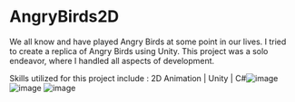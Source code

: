 # AngryBirds2D
We all know and have played Angry Birds at some point in our lives. I tried to create a replica of Angry Birds using Unity. This project was a solo endeavor, where I handled all aspects of development.

Skills utilized for this project include : 2D Animation | Unity | C#![image](https://github.com/rakno/AngryBirds2D/assets/61773264/fca76b76-e06d-4fed-aa15-14511025a0f3)
![image](https://github.com/rakno/AngryBirds2D/assets/61773264/5b5eaf83-f4a9-4bb0-b661-c270d07451c9)
![image](https://github.com/rakno/AngryBirds2D/assets/61773264/dd692eb9-fef5-46e8-9b45-76da1a660612)
